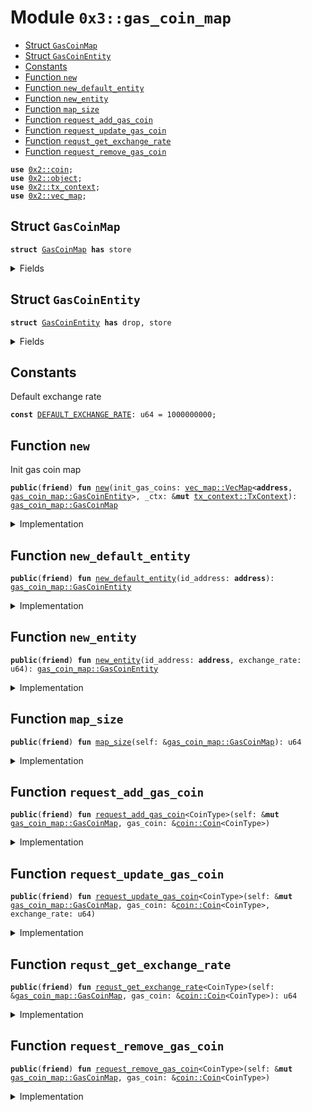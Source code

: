 
<a name="0x3_gas_coin_map"></a>

# Module `0x3::gas_coin_map`



-  [Struct `GasCoinMap`](#0x3_gas_coin_map_GasCoinMap)
-  [Struct `GasCoinEntity`](#0x3_gas_coin_map_GasCoinEntity)
-  [Constants](#@Constants_0)
-  [Function `new`](#0x3_gas_coin_map_new)
-  [Function `new_default_entity`](#0x3_gas_coin_map_new_default_entity)
-  [Function `new_entity`](#0x3_gas_coin_map_new_entity)
-  [Function `map_size`](#0x3_gas_coin_map_map_size)
-  [Function `request_add_gas_coin`](#0x3_gas_coin_map_request_add_gas_coin)
-  [Function `request_update_gas_coin`](#0x3_gas_coin_map_request_update_gas_coin)
-  [Function `requst_get_exchange_rate`](#0x3_gas_coin_map_requst_get_exchange_rate)
-  [Function `request_remove_gas_coin`](#0x3_gas_coin_map_request_remove_gas_coin)


<pre><code><b>use</b> <a href="../../../.././build/Sui/docs/coin.md#0x2_coin">0x2::coin</a>;
<b>use</b> <a href="../../../.././build/Sui/docs/object.md#0x2_object">0x2::object</a>;
<b>use</b> <a href="../../../.././build/Sui/docs/tx_context.md#0x2_tx_context">0x2::tx_context</a>;
<b>use</b> <a href="../../../.././build/Sui/docs/vec_map.md#0x2_vec_map">0x2::vec_map</a>;
</code></pre>



<a name="0x3_gas_coin_map_GasCoinMap"></a>

## Struct `GasCoinMap`



<pre><code><b>struct</b> <a href="gas_coin_map.md#0x3_gas_coin_map_GasCoinMap">GasCoinMap</a> <b>has</b> store
</code></pre>



<details>
<summary>Fields</summary>


<dl>
<dt>
<code>active_gas_coins: <a href="../../../.././build/Sui/docs/vec_map.md#0x2_vec_map_VecMap">vec_map::VecMap</a>&lt;<b>address</b>, <a href="gas_coin_map.md#0x3_gas_coin_map_GasCoinEntity">gas_coin_map::GasCoinEntity</a>&gt;</code>
</dt>
<dd>
The current active gas coin
</dd>
</dl>


</details>

<a name="0x3_gas_coin_map_GasCoinEntity"></a>

## Struct `GasCoinEntity`



<pre><code><b>struct</b> <a href="gas_coin_map.md#0x3_gas_coin_map_GasCoinEntity">GasCoinEntity</a> <b>has</b> drop, store
</code></pre>



<details>
<summary>Fields</summary>


<dl>
<dt>
<code>id_address: <b>address</b></code>
</dt>
<dd>

</dd>
<dt>
<code>exchange_rate: u64</code>
</dt>
<dd>

</dd>
</dl>


</details>

<a name="@Constants_0"></a>

## Constants


<a name="0x3_gas_coin_map_DEFAULT_EXCHANGE_RATE"></a>

Default exchange rate


<pre><code><b>const</b> <a href="gas_coin_map.md#0x3_gas_coin_map_DEFAULT_EXCHANGE_RATE">DEFAULT_EXCHANGE_RATE</a>: u64 = 1000000000;
</code></pre>



<a name="0x3_gas_coin_map_new"></a>

## Function `new`

Init gas coin map


<pre><code><b>public</b>(<b>friend</b>) <b>fun</b> <a href="gas_coin_map.md#0x3_gas_coin_map_new">new</a>(init_gas_coins: <a href="../../../.././build/Sui/docs/vec_map.md#0x2_vec_map_VecMap">vec_map::VecMap</a>&lt;<b>address</b>, <a href="gas_coin_map.md#0x3_gas_coin_map_GasCoinEntity">gas_coin_map::GasCoinEntity</a>&gt;, _ctx: &<b>mut</b> <a href="../../../.././build/Sui/docs/tx_context.md#0x2_tx_context_TxContext">tx_context::TxContext</a>): <a href="gas_coin_map.md#0x3_gas_coin_map_GasCoinMap">gas_coin_map::GasCoinMap</a>
</code></pre>



<details>
<summary>Implementation</summary>


<pre><code><b>public</b>(<b>friend</b>) <b>fun</b> <a href="gas_coin_map.md#0x3_gas_coin_map_new">new</a>(init_gas_coins: VecMap&lt;<b>address</b>, <a href="gas_coin_map.md#0x3_gas_coin_map_GasCoinEntity">GasCoinEntity</a>&gt;, _ctx: &<b>mut</b> TxContext): <a href="gas_coin_map.md#0x3_gas_coin_map_GasCoinMap">GasCoinMap</a> {
    <b>let</b> active_gas_coins = <a href="../../../.././build/Sui/docs/vec_map.md#0x2_vec_map_empty">vec_map::empty</a>&lt;<b>address</b>, <a href="gas_coin_map.md#0x3_gas_coin_map_GasCoinEntity">GasCoinEntity</a>&gt;();
    <b>let</b> init_keys = <a href="../../../.././build/Sui/docs/vec_map.md#0x2_vec_map_keys">vec_map::keys</a>(&init_gas_coins);
    <b>let</b> num_coins = <a href="_length">vector::length</a>(&init_keys);
    <b>let</b> i = 0;
    <b>while</b> (i &lt; num_coins) {
        <b>let</b> (id, gasCoin) = <a href="../../../.././build/Sui/docs/vec_map.md#0x2_vec_map_pop">vec_map::pop</a>(&<b>mut</b> init_gas_coins);
        <a href="../../../.././build/Sui/docs/vec_map.md#0x2_vec_map_insert">vec_map::insert</a>(&<b>mut</b> active_gas_coins, id, gasCoin);
        i = i + 1;
    };
   <b>let</b> map = <a href="gas_coin_map.md#0x3_gas_coin_map_GasCoinMap">GasCoinMap</a> {
        active_gas_coins
    };
    map
}
</code></pre>



</details>

<a name="0x3_gas_coin_map_new_default_entity"></a>

## Function `new_default_entity`



<pre><code><b>public</b>(<b>friend</b>) <b>fun</b> <a href="gas_coin_map.md#0x3_gas_coin_map_new_default_entity">new_default_entity</a>(id_address: <b>address</b>): <a href="gas_coin_map.md#0x3_gas_coin_map_GasCoinEntity">gas_coin_map::GasCoinEntity</a>
</code></pre>



<details>
<summary>Implementation</summary>


<pre><code><b>public</b>(<b>friend</b>) <b>fun</b> <a href="gas_coin_map.md#0x3_gas_coin_map_new_default_entity">new_default_entity</a>(id_address: <b>address</b>): <a href="gas_coin_map.md#0x3_gas_coin_map_GasCoinEntity">GasCoinEntity</a> {
    <a href="gas_coin_map.md#0x3_gas_coin_map_GasCoinEntity">GasCoinEntity</a> {
        id_address,
        exchange_rate:<a href="gas_coin_map.md#0x3_gas_coin_map_DEFAULT_EXCHANGE_RATE">DEFAULT_EXCHANGE_RATE</a>
    }
}
</code></pre>



</details>

<a name="0x3_gas_coin_map_new_entity"></a>

## Function `new_entity`



<pre><code><b>public</b>(<b>friend</b>) <b>fun</b> <a href="gas_coin_map.md#0x3_gas_coin_map_new_entity">new_entity</a>(id_address: <b>address</b>, exchange_rate: u64): <a href="gas_coin_map.md#0x3_gas_coin_map_GasCoinEntity">gas_coin_map::GasCoinEntity</a>
</code></pre>



<details>
<summary>Implementation</summary>


<pre><code><b>public</b>(<b>friend</b>) <b>fun</b> <a href="gas_coin_map.md#0x3_gas_coin_map_new_entity">new_entity</a>(id_address: <b>address</b>, exchange_rate: u64): <a href="gas_coin_map.md#0x3_gas_coin_map_GasCoinEntity">GasCoinEntity</a> {
    <a href="gas_coin_map.md#0x3_gas_coin_map_GasCoinEntity">GasCoinEntity</a> {
        id_address,
        exchange_rate
    }
}
</code></pre>



</details>

<a name="0x3_gas_coin_map_map_size"></a>

## Function `map_size`



<pre><code><b>public</b>(<b>friend</b>) <b>fun</b> <a href="gas_coin_map.md#0x3_gas_coin_map_map_size">map_size</a>(self: &<a href="gas_coin_map.md#0x3_gas_coin_map_GasCoinMap">gas_coin_map::GasCoinMap</a>): u64
</code></pre>



<details>
<summary>Implementation</summary>


<pre><code><b>public</b>(<b>friend</b>) <b>fun</b> <a href="gas_coin_map.md#0x3_gas_coin_map_map_size">map_size</a>(self: &<a href="gas_coin_map.md#0x3_gas_coin_map_GasCoinMap">GasCoinMap</a>): u64 {
    <a href="../../../.././build/Sui/docs/vec_map.md#0x2_vec_map_size">vec_map::size</a>(&self.active_gas_coins)
}
</code></pre>



</details>

<a name="0x3_gas_coin_map_request_add_gas_coin"></a>

## Function `request_add_gas_coin`



<pre><code><b>public</b>(<b>friend</b>) <b>fun</b> <a href="gas_coin_map.md#0x3_gas_coin_map_request_add_gas_coin">request_add_gas_coin</a>&lt;CoinType&gt;(self: &<b>mut</b> <a href="gas_coin_map.md#0x3_gas_coin_map_GasCoinMap">gas_coin_map::GasCoinMap</a>, gas_coin: &<a href="../../../.././build/Sui/docs/coin.md#0x2_coin_Coin">coin::Coin</a>&lt;CoinType&gt;)
</code></pre>



<details>
<summary>Implementation</summary>


<pre><code><b>public</b>(<b>friend</b>) <b>fun</b> <a href="gas_coin_map.md#0x3_gas_coin_map_request_add_gas_coin">request_add_gas_coin</a>&lt;CoinType&gt;(
    self: &<b>mut</b> <a href="gas_coin_map.md#0x3_gas_coin_map_GasCoinMap">GasCoinMap</a>,
    gas_coin: &Coin&lt;CoinType&gt;) {
    <b>let</b> id_address = <a href="../../../.././build/Sui/docs/object.md#0x2_object_id_address">object::id_address</a>&lt;Coin&lt;CoinType&gt;&gt;(gas_coin);
    <a href="../../../.././build/Sui/docs/vec_map.md#0x2_vec_map_insert">vec_map::insert</a>(&<b>mut</b> self.active_gas_coins, id_address, <a href="gas_coin_map.md#0x3_gas_coin_map_GasCoinEntity">GasCoinEntity</a> {
        id_address,
        exchange_rate: <a href="gas_coin_map.md#0x3_gas_coin_map_DEFAULT_EXCHANGE_RATE">DEFAULT_EXCHANGE_RATE</a>
    });
}
</code></pre>



</details>

<a name="0x3_gas_coin_map_request_update_gas_coin"></a>

## Function `request_update_gas_coin`



<pre><code><b>public</b>(<b>friend</b>) <b>fun</b> <a href="gas_coin_map.md#0x3_gas_coin_map_request_update_gas_coin">request_update_gas_coin</a>&lt;CoinType&gt;(self: &<b>mut</b> <a href="gas_coin_map.md#0x3_gas_coin_map_GasCoinMap">gas_coin_map::GasCoinMap</a>, gas_coin: &<a href="../../../.././build/Sui/docs/coin.md#0x2_coin_Coin">coin::Coin</a>&lt;CoinType&gt;, exchange_rate: u64)
</code></pre>



<details>
<summary>Implementation</summary>


<pre><code><b>public</b>(<b>friend</b>) <b>fun</b> <a href="gas_coin_map.md#0x3_gas_coin_map_request_update_gas_coin">request_update_gas_coin</a>&lt;CoinType&gt;(
    self: &<b>mut</b> <a href="gas_coin_map.md#0x3_gas_coin_map_GasCoinMap">GasCoinMap</a>,
    gas_coin: &Coin&lt;CoinType&gt;, exchange_rate: u64) {
    <b>let</b> id_address = <a href="../../../.././build/Sui/docs/object.md#0x2_object_id_address">object::id_address</a>&lt;Coin&lt;CoinType&gt;&gt;(gas_coin);
    <b>let</b> entity = <a href="../../../.././build/Sui/docs/vec_map.md#0x2_vec_map_get_mut">vec_map::get_mut</a>(&<b>mut</b> self.active_gas_coins, &id_address);
    entity.exchange_rate = exchange_rate
}
</code></pre>



</details>

<a name="0x3_gas_coin_map_requst_get_exchange_rate"></a>

## Function `requst_get_exchange_rate`



<pre><code><b>public</b>(<b>friend</b>) <b>fun</b> <a href="gas_coin_map.md#0x3_gas_coin_map_requst_get_exchange_rate">requst_get_exchange_rate</a>&lt;CoinType&gt;(self: &<a href="gas_coin_map.md#0x3_gas_coin_map_GasCoinMap">gas_coin_map::GasCoinMap</a>, gas_coin: &<a href="../../../.././build/Sui/docs/coin.md#0x2_coin_Coin">coin::Coin</a>&lt;CoinType&gt;): u64
</code></pre>



<details>
<summary>Implementation</summary>


<pre><code><b>public</b>(<b>friend</b>) <b>fun</b> <a href="gas_coin_map.md#0x3_gas_coin_map_requst_get_exchange_rate">requst_get_exchange_rate</a>&lt;CoinType&gt;(
    self: &<a href="gas_coin_map.md#0x3_gas_coin_map_GasCoinMap">GasCoinMap</a>,
    gas_coin: &Coin&lt;CoinType&gt;): u64 {
    <b>let</b> id_address = <a href="../../../.././build/Sui/docs/object.md#0x2_object_id_address">object::id_address</a>&lt;Coin&lt;CoinType&gt;&gt;(gas_coin);
    <b>let</b> gas_entity = <a href="../../../.././build/Sui/docs/vec_map.md#0x2_vec_map_get">vec_map::get</a>(&self.active_gas_coins, &id_address);
    gas_entity.exchange_rate
}
</code></pre>



</details>

<a name="0x3_gas_coin_map_request_remove_gas_coin"></a>

## Function `request_remove_gas_coin`



<pre><code><b>public</b>(<b>friend</b>) <b>fun</b> <a href="gas_coin_map.md#0x3_gas_coin_map_request_remove_gas_coin">request_remove_gas_coin</a>&lt;CoinType&gt;(self: &<b>mut</b> <a href="gas_coin_map.md#0x3_gas_coin_map_GasCoinMap">gas_coin_map::GasCoinMap</a>, gas_coin: &<a href="../../../.././build/Sui/docs/coin.md#0x2_coin_Coin">coin::Coin</a>&lt;CoinType&gt;)
</code></pre>



<details>
<summary>Implementation</summary>


<pre><code><b>public</b>(<b>friend</b>) <b>fun</b> <a href="gas_coin_map.md#0x3_gas_coin_map_request_remove_gas_coin">request_remove_gas_coin</a>&lt;CoinType&gt;(
    self: &<b>mut</b> <a href="gas_coin_map.md#0x3_gas_coin_map_GasCoinMap">GasCoinMap</a>,
    gas_coin: &Coin&lt;CoinType&gt;,) {
    <b>let</b> id_address = <a href="../../../.././build/Sui/docs/object.md#0x2_object_id_address">object::id_address</a>&lt;Coin&lt;CoinType&gt;&gt;(gas_coin);
    <a href="../../../.././build/Sui/docs/vec_map.md#0x2_vec_map_remove">vec_map::remove</a>(&<b>mut</b> self.active_gas_coins, &id_address);
}
</code></pre>



</details>
